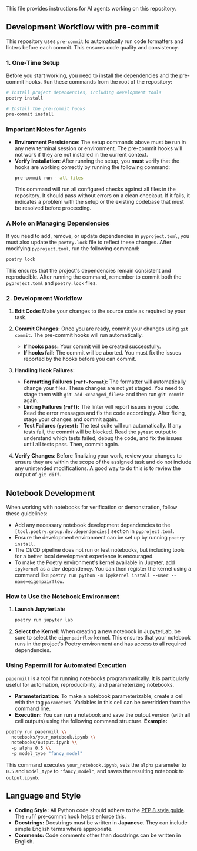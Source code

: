 This file provides instructions for AI agents working on this repository.

## Development Workflow with pre-commit

This repository uses `pre-commit` to automatically run code formatters and linters before each commit. This ensures code quality and consistency.

### 1. One-Time Setup

Before you start working, you need to install the dependencies and the pre-commit hooks. Run these commands from the root of the repository:

```bash
# Install project dependencies, including development tools
poetry install

# Install the pre-commit hooks
pre-commit install
```

### Important Notes for Agents

- **Environment Persistence**: The setup commands above must be run in any new terminal session or environment. The pre-commit hooks will not work if they are not installed in the current context.
- **Verify Installation**: After running the setup, you **must** verify that the hooks are working correctly by running the following command:
  ```bash
  pre-commit run --all-files
  ```
  This command will run all configured checks against all files in the repository. It should pass without errors on a clean checkout. If it fails, it indicates a problem with the setup or the existing codebase that must be resolved before proceeding.

### A Note on Managing Dependencies

If you need to add, remove, or update dependencies in `pyproject.toml`, you must also update the `poetry.lock` file to reflect these changes. After modifying `pyproject.toml`, run the following command:

```bash
poetry lock
```

This ensures that the project's dependencies remain consistent and reproducible. After running the command, remember to commit both the `pyproject.toml` and `poetry.lock` files.

### 2. Development Workflow

1.  **Edit Code:** Make your changes to the source code as required by your task.

2.  **Commit Changes:** Once you are ready, commit your changes using `git commit`. The pre-commit hooks will run automatically.

    *   **If hooks pass:** Your commit will be created successfully.
    *   **If hooks fail:** The commit will be aborted. You must fix the issues reported by the hooks before you can commit.

3.  **Handling Hook Failures:**
    *   **Formatting Failures (`ruff-format`):** The formatter will automatically change your files. These changes are not yet staged. You need to stage them with `git add <changed_files>` and then run `git commit` again.
    *   **Linting Failures (`ruff`):** The linter will report issues in your code. Read the error messages and fix the code accordingly. After fixing, stage your changes and commit again.
    *   **Test Failures (`pytest`):** The test suite will run automatically. If any tests fail, the commit will be blocked. Read the `pytest` output to understand which tests failed, debug the code, and fix the issues until all tests pass. Then, commit again.

4.  **Verify Changes**:
    Before finalizing your work, review your changes to ensure they are within the scope of the assigned task and do not include any unintended modifications. A good way to do this is to review the output of `git diff`.

## Notebook Development

When working with notebooks for verification or demonstration, follow these guidelines:

-   Add any necessary notebook development dependencies to the `[tool.poetry.group.dev.dependencies]` section in `pyproject.toml`.
-   Ensure the development environment can be set up by running `poetry install`.
-   The CI/CD pipeline does not run or test notebooks, but including tools for a better local development experience is encouraged.
-   To make the Poetry environment's kernel available in Jupyter, add `ipykernel` as a dev dependency. You can then register the kernel using a command like `poetry run python -m ipykernel install --user --name=eigenpairflow`.

### How to Use the Notebook Environment

1.  **Launch JupyterLab:**
    ```bash
    poetry run jupyter lab
    ```

2.  **Select the Kernel:**
    When creating a new notebook in JupyterLab, be sure to select the `eigenpairflow` kernel. This ensures that your notebook runs in the project's Poetry environment and has access to all required dependencies.
### Using Papermill for Automated Execution
`papermill` is a tool for running notebooks programmatically. It is particularly useful for automation, reproducibility, and parameterizing notebooks.
-   **Parameterization:** To make a notebook parameterizable, create a cell with the tag `parameters`. Variables in this cell can be overridden from the command line.
-   **Execution:** You can run a notebook and save the output version (with all cell outputs) using the following command structure.
**Example:**
```bash
poetry run papermill \\
  notebooks/your_notebook.ipynb \\
  notebooks/output.ipynb \\
  -p alpha 0.5 \\
  -p model_type "fancy_model"
```
This command executes `your_notebook.ipynb`, sets the `alpha` parameter to `0.5` and `model_type` to `"fancy_model"`, and saves the resulting notebook to `output.ipynb`.

## Language and Style

*   **Coding Style:** All Python code should adhere to the [PEP 8 style guide](https://peps.python.org/pep-0008/). The `ruff` pre-commit hook helps enforce this.
*   **Docstrings:** Docstrings must be written in **Japanese**. They can include simple English terms where appropriate.
*   **Comments:** Code comments other than docstrings can be written in English.
